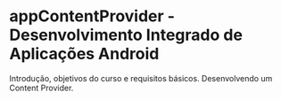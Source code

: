 # appContentProvider - Desenvolvimento Integrado de Aplicações Android
Introdução, objetivos do curso e requisitos básicos.
Desenvolvendo um Content Provider.
